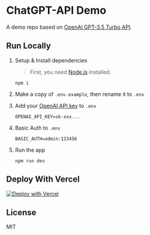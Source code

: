 # ChatGPT-API Demo

A demo repo based on [OpenAI GPT-3.5 Turbo API](https://platform.openai.com/docs/guides/chat).

## Run Locally

1. Setup & Install dependencies

    > First, you need [Node.js](https://nodejs.org/) installed.

    ```shell
    npm i
    ```

2. Make a copy of `.env.example`, then rename it to `.env`
3. Add your [OpenAI API key](https://platform.openai.com/account/api-keys) to `.env`
    ```
    OPENAI_API_KEY=sk-xxx...
    ```
4. Basic Auth to `.env`
    ```
    BASIC_AUTH=admin:123456
    ```
5. Run the app
    ```shell
    npm run dev
    ```

## Deploy With Vercel

[![Deploy with Vercel](https://vercel.com/button)](https://vercel.com/new/clone?repository-url=https%3A%2F%2Fgithub.com%2Fmeesii%2Fchatgpt-demo%26env%3DOPENAI_API_KEY%26env%3DBASIC_AUTH%26envDescription%3DOpenAI%20API%20Key%26envLink%3Dhttps%3A%2F%2Fplatform.openai.com%2Faccount%2Fapi-keys)

## License

MIT
